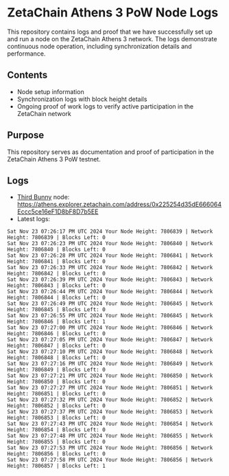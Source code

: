 # ZetaChain Athens 3 PoW Node Logs
This repository contains logs and proof that we have successfully set up and run a node on the ZetaChain Athens 3 network. The logs demonstrate continuous node operation, including synchronization details and performance.

## Contents
- Node setup information
- Synchronization logs with block height details
- Ongoing proof of work logs to verify active participation in the ZetaChain network

## Purpose
This repository serves as documentation and proof of participation in the ZetaChain Athens 3 PoW testnet.

## Logs

- [Third Bunny](https://thirdbunny.xyz/) node: https://athens.explorer.zetachain.com/address/0x225254d35dE666064Eccc5ce16eF1D8bF8D7b5EE
- Latest logs:
```
Sat Nov 23 07:26:17 PM UTC 2024 Your Node Height: 7806839 | Network Height: 7806839 | Blocks Left: 0
Sat Nov 23 07:26:23 PM UTC 2024 Your Node Height: 7806840 | Network Height: 7806840 | Blocks Left: 0
Sat Nov 23 07:26:28 PM UTC 2024 Your Node Height: 7806841 | Network Height: 7806841 | Blocks Left: 0
Sat Nov 23 07:26:33 PM UTC 2024 Your Node Height: 7806842 | Network Height: 7806842 | Blocks Left: 0
Sat Nov 23 07:26:39 PM UTC 2024 Your Node Height: 7806843 | Network Height: 7806843 | Blocks Left: 0
Sat Nov 23 07:26:44 PM UTC 2024 Your Node Height: 7806844 | Network Height: 7806844 | Blocks Left: 0
Sat Nov 23 07:26:49 PM UTC 2024 Your Node Height: 7806845 | Network Height: 7806845 | Blocks Left: 0
Sat Nov 23 07:26:55 PM UTC 2024 Your Node Height: 7806845 | Network Height: 7806846 | Blocks Left: 1
Sat Nov 23 07:27:00 PM UTC 2024 Your Node Height: 7806846 | Network Height: 7806846 | Blocks Left: 0
Sat Nov 23 07:27:05 PM UTC 2024 Your Node Height: 7806847 | Network Height: 7806847 | Blocks Left: 0
Sat Nov 23 07:27:10 PM UTC 2024 Your Node Height: 7806848 | Network Height: 7806848 | Blocks Left: 0
Sat Nov 23 07:27:16 PM UTC 2024 Your Node Height: 7806849 | Network Height: 7806849 | Blocks Left: 0
Sat Nov 23 07:27:21 PM UTC 2024 Your Node Height: 7806850 | Network Height: 7806850 | Blocks Left: 0
Sat Nov 23 07:27:27 PM UTC 2024 Your Node Height: 7806851 | Network Height: 7806851 | Blocks Left: 0
Sat Nov 23 07:27:32 PM UTC 2024 Your Node Height: 7806852 | Network Height: 7806852 | Blocks Left: 0
Sat Nov 23 07:27:37 PM UTC 2024 Your Node Height: 7806853 | Network Height: 7806853 | Blocks Left: 0
Sat Nov 23 07:27:43 PM UTC 2024 Your Node Height: 7806854 | Network Height: 7806854 | Blocks Left: 0
Sat Nov 23 07:27:48 PM UTC 2024 Your Node Height: 7806855 | Network Height: 7806855 | Blocks Left: 0
Sat Nov 23 07:27:53 PM UTC 2024 Your Node Height: 7806856 | Network Height: 7806856 | Blocks Left: 0
Sat Nov 23 07:27:58 PM UTC 2024 Your Node Height: 7806856 | Network Height: 7806857 | Blocks Left: 1
```
